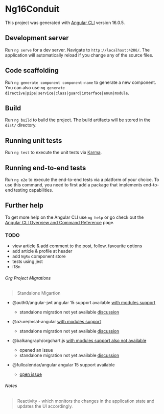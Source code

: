 # Ng16Conduit

This project was generated with [Angular CLI](https://github.com/angular/angular-cli) version 16.0.5.

## Development server

Run `ng serve` for a dev server. Navigate to `http://localhost:4200/`. The application will automatically reload if you change any of the source files.

## Code scaffolding

Run `ng generate component component-name` to generate a new component. You can also use `ng generate directive|pipe|service|class|guard|interface|enum|module`.

## Build

Run `ng build` to build the project. The build artifacts will be stored in the `dist/` directory.

## Running unit tests

Run `ng test` to execute the unit tests via [Karma](https://karma-runner.github.io).

## Running end-to-end tests

Run `ng e2e` to execute the end-to-end tests via a platform of your choice. To use this command, you need to first add a package that implements end-to-end testing capabilities.

## Further help

To get more help on the Angular CLI use `ng help` or go check out the [Angular CLI Overview and Command Reference](https://angular.io/cli) page.


### TODO
- view article & add comment to the post, follow, favourite options
- add article & profile at header 
- add `NgRx` component store
- tests using jest
- i18n



###### Org Project Migrations
> Standalone Migartion
- @auth0/angular-jwt angular 15 support available
    [with modules support](https://github.com/auth0/angular2-jwt/pull/772/files) 
    - standalone migration not yet available [discussion](https://github.com/auth0/angular2-jwt/issues/770#issuecomment-1535894033)

- @azure/msal-angular [with modules support](https://github.com/AzureAD/microsoft-authentication-library-for-js/issues/5988)
    - standalone migration not yet available [discussion](https://github.com/AzureAD/microsoft-authentication-library-for-js/issues/5988)

- @balkangraph/orgchart.js [with modules support also not available](https://github.com/BALKANGraph/OrgChartJS/issues/768) 
    - opened an issue
    - standalone migration not yet available [discussion](https://github.com/BALKANGraph/OrgChartJS/issues/768)

- @fullcalendar/angular angular 15 support available
    - [open issue](https://github.com/fullcalendar/fullcalendar/issues/7395)
 


###### Notes
> Reactivity
    - which monitors the changes in the application state and updates the UI accordingly.
> 
